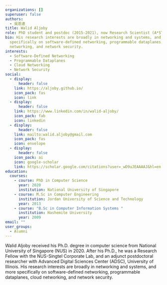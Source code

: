 ```yaml
---
organizations: []
superuser: false
authors:
  - 吳恩達
title: Walid Aljoby
role: PhD student and postdoc (2015-2021), now Research Scientist (A*STAR I2R)
bio: His research interests are broadly in networking and systems, and more
  specifically on software-defined networking, programmable dataplanes, cloud
  networking, and network security.
interests:
  - Software-Defined Networking
  - Programmable Dataplanes
  - Cloud Networking
  - Network Security
social:
  - display:
      header: false
    link: https://aljoby.github.io/
    icon_pack: fas
    icon: link
  - display:
      header: false
    link: https://www.linkedin.com/in/walid-aljoby/
    icon_pack: fab
    icon: linkedin
  - display:
      header: false
    link: mailto:walid.aljoby@gmail.com
    icon_pack: fas
    icon: envelope
  - display:
      header: false
    icon_pack: ai
    icon: google-scholar
    link: https://scholar.google.com/citations?user=_wD9uJEAAAAJ&hl=en
education:
  courses:
    - course: PhD in Computer Science
      year: 2020
      institution: National University of Singapore
    - course: M.Sc in Computer Engineering
      institution: Jordan University of Science and Technology
      year: 2013
    - course: "B.Sc in Computer Information Systems "
      institution: Hashemite University
      year: 2009
email: ""
user_groups:
  - Alumni
---
```

Walid Aljoby received his Ph.D. degree in computer science from National University of Singapore (NUS) in 2020. After his Ph.D., he was a Research Fellow with the NUS-Singtel Corporate Lab, and an adjunct postdoctoral researcher with Advanced Digital Sciences Center (ADSC), University of Illinois. His research interests are broadly in networking and systems, and more specifically on software-defined networking, programmable dataplanes, cloud networking, and network security.